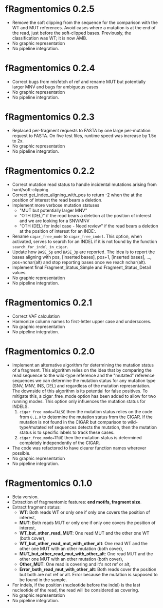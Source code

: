 # fRagmentomics 0.2.5

- Remove the soft clipping from the sequence for the comparison with the WT and MUT references. Avoid cases where a mutation is at the end of the read, just before the soft-clipped bases. Previously, the classification was WT; it is now AMB.
- No graphic representation
- No pipeline integration.

# fRagmentomics 0.2.4

- Correct bugs from misfetch of ref and rename MUT but potentially larger MNV and bugs for ambiguous cases
- No graphic representation
- No pipeline integration.

# fRagmentomics 0.2.3

- Replaced per-fragment requests to FASTA by one large per-mutation request to FASTA. On five test files, runtime speed
  was increase by 1.5x to 2x.
- No graphic representation
- No pipeline integration.

# fRagmentomics 0.2.2

- Correct mutation read status to handle incidental mutations arising from hard/soft-clipping.
- Correct get_index_aligning_with_pos to return -2 when the at the position of interest the read bears a deletion.
- Implement more verbose mutation statuses
    - "MUT but potentially larger MNV"
    - "OTH (DEL)" if the read bears a deletion at the position of interest and we are looking for a SNV/MNV
    - "OTH (DEL) for indel case - Need review" if the read bears a deletion at the position of interest for an INDE:.
- Rename `cigar_free_mode` to `cigar_free_indel`. This option, when activated, serves to search for an INDEL if it is
  not found by the function `search_for_indel_in_cigar`.
- Update how `BASE_5p` and `BASE_3p` are reported.  The idea is to report the bases aligning with pos, [inserted bases],
  pos+1, [inserted bases], ..., pos+nchar(alt) and stop reporting bases once we reach nchar(alt).
- Implement final Fragment_Status_Simple and Fragment_Status_Detail values.
- No graphic representation
- No pipeline integration.

# fRagmentomics 0.2.1

- Correct VAF calculation
- Harmonize column names to first-letter upper case and underscores.
- No graphic representation
- No pipeline integration.

# fRagmentomics 0.2.0

- Implement an alternative algorithm for determining the mutation status of a fragment. This algorithm relies on the
  idea that by comparing the read sequence to the wild-type reference and the "mutated" reference sequences we can
  determine the mutation status for any mutation type (SNV, MNV, INS, DEL) and regardless of the mutation
  representation.
  The downside of this algorithm is its potential for false positives. To mitigate this, a cigar_free_mode option has
  been added to allow for two running modes. This option only influences the mutation status for INDELS.
    1. `cigar_free_mode=FALSE` then the mutation status relies on the code from `0.1.0` to determine the mutation status
       from the CIGAR. If the mutation is not found in the CIGAR but comparison to wild-type/mutated ref sequences
       detects the mutation, then the mutation status is to specific labels to track these cases.
    1. `cigar_free_mode=TRUE` then the mutation status is determined completely independently of the CIGAR.
- The code was refactored to have clearer function names wherever possible.
- No graphic representation
- No pipeline integration.

# fRagmentomics 0.1.0

- Beta version.
- Extraction of fragmentomic features: **end motifs, fragment size**.
- Extract fragment status:
  - **WT**: Both reads WT or only one if only one covers the position of interest,
  - **MUT**: Both reads MUT or only one if only one covers the position of interest,
  - **WT_but_other_read_MUT**: One read MUT and the other one WT (both cover),
  - **WT_but_other_read_mut_with_other_alt**: One read WT and the other one MUT with an other mutation (both cover),
  - **MUT_but_other_read_mut_with_other_alt**: One read MUT and the other one MUT with an other mutation (both cover),
  - **Other_MUT**: One read is covering and it's not ref or alt,
  - **Error_both_read_mut_with_other_alt**: Both reads cover the position but both are not ref or alt. Error because the mutation is supposed to be found in the sample.
- For indels, if the position (nucleotide before the indel) is the last nucleotide of the read, the read will be considered as covering.
- No graphic representation
- No pipeline integration.
